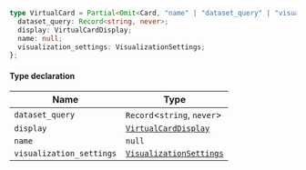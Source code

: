 ```ts
type VirtualCard = Partial<Omit<Card, "name" | "dataset_query" | "visualization_settings" | "display">> & {
  dataset_query: Record<string, never>;
  display: VirtualCardDisplay;
  name: null;
  visualization_settings: VisualizationSettings;
};
```

#### Type declaration

| Name                     | Type                                                                 |
| ------------------------ | -------------------------------------------------------------------- |
| `dataset_query`          | `Record`<`string`, `never`>                                          |
| `display`                | [`VirtualCardDisplay`](./generated/html/VirtualCardDisplay.md)       |
| `name`                   | `null`                                                               |
| `visualization_settings` | [`VisualizationSettings`](./generated/html/VisualizationSettings.md) |
